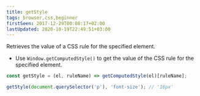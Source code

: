```yaml
---
title: getStyle
tags: browser,css,beginner
firstSeen: 2017-12-29T00:08:17+02:00
lastUpdated: 2020-10-19T22:49:51+03:00
---
```


Retrieves the value of a CSS rule for the specified element.

- Use `Window.getComputedStyle()` to get the value of the CSS rule for the specified element.

```js
const getStyle = (el, ruleName) => getComputedStyle(el)[ruleName];
```

```js
getStyle(document.querySelector('p'), 'font-size'); // '16px'
```
